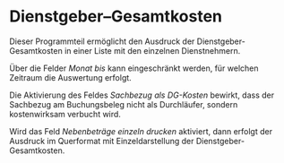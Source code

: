 # Dienstgeber–Gesamtkosten

Dieser Programmteil ermöglicht den Ausdruck der Dienstgeber-Gesamtkosten in einer Liste mit den einzelnen Dienstnehmern.

Über die Felder *Monat bis* kann eingeschränkt werden, für welchen Zeitraum die Auswertung erfolgt.

Die Aktivierung des Feldes *Sachbezug als DG-Kosten* bewirkt, dass der Sachbezug am Buchungsbeleg nicht als Durchläufer, sondern kostenwirksam verbucht wird.

Wird das Feld *Nebenbeträge einzeln* *drucken* aktiviert, dann erfolgt der Ausdruck im Querformat mit Einzeldarstellung der Dienstgeber-Gesamtkosten.